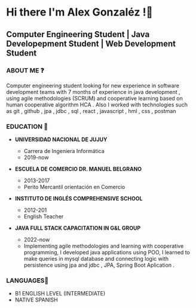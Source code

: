 # Hi there I'm Alex Gonzaléz !👋

## **Computer Engineering Student | Java Developepment Student | Web Development Student**

### ABOUT ME ❓

Computer engineering student looking for new experience in
software development teams with 7 months of experience in
java development , using agile methodologies (SCRUM) and
cooperative learning based on human cooperative algorithm
HCA . Also I worked with technologies such as git , github ,
jpa , jdbc , sql , react , javascript , hml , css , postman 


### EDUCATION 🎒
* **UNIVERSIDAD NACIONAL DE JUJUY**
  * Carrera de Ingeniera Informática
  * 2019-now

* **ESCUELA DE COMERCIO DR. MANUEL BELGRANO**
  * 2013-2017
  * Perito Mercantil orientación en Comercio

* **INSTITUTO DE INGLÉS COMPREHENSIVE SCHOOL**
  * 2012-201
  * English Teacher
  
* **JAVA FULL STACK CAPACITATION IN  G&L GROUP**
  * 2022-now
  * Implementing agile methodologies and learning with
    cooperative programming, I developed java applications
    using POO, I learned to make queries in mysql database and
    connecting logic with persistence using jpa and jdbc , JPA, Spring Boot Aplication .
  
### LANGUAGES👅
* B1 ENGLISH LEVEL (INTERMEDIATE)
* NATIVE SPANISH
